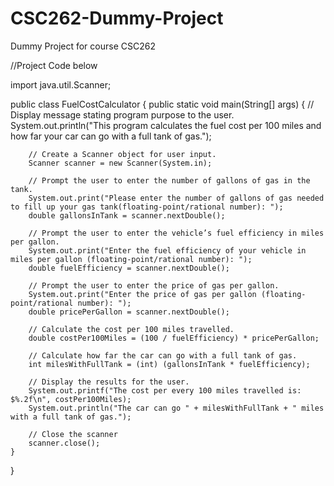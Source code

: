 # CSC262-Dummy-Project
Dummy Project for course CSC262

//Project Code below

import java.util.Scanner;

public class FuelCostCalculator {
    public static void main(String[] args) {
        // Display message stating program purpose to the user. 
        System.out.println("This program calculates the fuel cost per 100 miles and how far your car can go with a full tank of gas.");
        
        // Create a Scanner object for user input.
        Scanner scanner = new Scanner(System.in);

        // Prompt the user to enter the number of gallons of gas in the tank.
        System.out.print("Please enter the number of gallons of gas needed to fill up your gas tank(floating-point/rational number): ");
        double gallonsInTank = scanner.nextDouble();

        // Prompt the user to enter the vehicle’s fuel efficiency in miles per gallon.
        System.out.print("Enter the fuel efficiency of your vehicle in miles per gallon (floating-point/rational number): ");
        double fuelEfficiency = scanner.nextDouble();

        // Prompt the user to enter the price of gas per gallon.
        System.out.print("Enter the price of gas per gallon (floating-point/rational number): ");
        double pricePerGallon = scanner.nextDouble();

        // Calculate the cost per 100 miles travelled.
        double costPer100Miles = (100 / fuelEfficiency) * pricePerGallon;

        // Calculate how far the car can go with a full tank of gas.
        int milesWithFullTank = (int) (gallonsInTank * fuelEfficiency);

        // Display the results for the user. 
        System.out.printf("The cost per every 100 miles travelled is: $%.2f\n", costPer100Miles);
        System.out.println("The car can go " + milesWithFullTank + " miles with a full tank of gas.");

        // Close the scanner
        scanner.close();
    }
}
